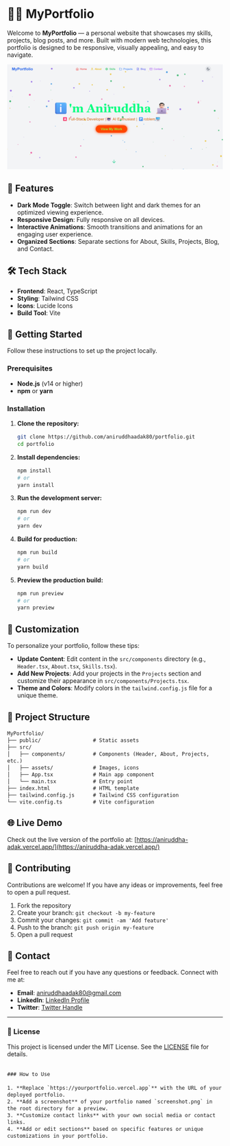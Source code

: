 

# 👨‍💻 MyPortfolio

Welcome to **MyPortfolio** — a personal website that showcases my skills, projects, blog posts, and more. Built with modern web technologies, this portfolio is designed to be responsive, visually appealing, and easy to navigate.

![Portfolio Screenshot](./portfolio.png)

## 🌟 Features

- **Dark Mode Toggle**: Switch between light and dark themes for an optimized viewing experience.
- **Responsive Design**: Fully responsive on all devices.
- **Interactive Animations**: Smooth transitions and animations for an engaging user experience.
- **Organized Sections**: Separate sections for About, Skills, Projects, Blog, and Contact.

## 🛠️ Tech Stack

- **Frontend**: React, TypeScript
- **Styling**: Tailwind CSS
- **Icons**: Lucide Icons
- **Build Tool**: Vite

## 🚀 Getting Started

Follow these instructions to set up the project locally.

### Prerequisites

- **Node.js** (v14 or higher)
- **npm** or **yarn**

### Installation

1. **Clone the repository:**
   ```bash
   git clone https://github.com/aniruddhaadak80/portfolio.git
   cd portfolio
   ```

2. **Install dependencies:**
   ```bash
   npm install
   # or
   yarn install
   ```

3. **Run the development server:**
   ```bash
   npm run dev
   # or
   yarn dev
   ```

4. **Build for production:**
   ```bash
   npm run build
   # or
   yarn build
   ```

5. **Preview the production build:**
   ```bash
   npm run preview
   # or
   yarn preview
   ```

## 🎨 Customization

To personalize your portfolio, follow these tips:

- **Update Content**: Edit content in the `src/components` directory (e.g., `Header.tsx`, `About.tsx`, `Skills.tsx`).
- **Add New Projects**: Add your projects in the `Projects` section and customize their appearance in `src/components/Projects.tsx`.
- **Theme and Colors**: Modify colors in the `tailwind.config.js` file for a unique theme.

## 📂 Project Structure

```plaintext
MyPortfolio/
├── public/                 # Static assets
├── src/
│   ├── components/         # Components (Header, About, Projects, etc.)
│   ├── assets/             # Images, icons
│   ├── App.tsx             # Main app component
│   └── main.tsx            # Entry point
├── index.html              # HTML template
├── tailwind.config.js      # Tailwind CSS configuration
└── vite.config.ts          # Vite configuration
```

## 🌐 Live Demo

Check out the live version of the portfolio at: [https://aniruddha-adak.vercel.app/](https://aniruddha-adak.vercel.app/)

## 🤝 Contributing

Contributions are welcome! If you have any ideas or improvements, feel free to open a pull request.

1. Fork the repository
2. Create your branch: `git checkout -b my-feature`
3. Commit your changes: `git commit -am 'Add feature'`
4. Push to the branch: `git push origin my-feature`
5. Open a pull request

## 📧 Contact

Feel free to reach out if you have any questions or feedback. Connect with me at:

- **Email**: [aniruddhaadak80@gmail.com](mailto:aniruddhaadak80@gmail.com)
- **LinkedIn**: [LinkedIn Profile](https://linkedin.com/in/aniruddha-adak)
- **Twitter**: [Twitter Handle](https://twitter.com/aniruddha-adak)

---

### 📝 License

This project is licensed under the MIT License. See the [LICENSE](./LICENSE) file for details.
```

### How to Use

1. **Replace `https://yourportfolio.vercel.app`** with the URL of your deployed portfolio.
2. **Add a screenshot** of your portfolio named `screenshot.png` in the root directory for a preview.
3. **Customize contact links** with your own social media or contact links.
4. **Add or edit sections** based on specific features or unique customizations in your portfolio.
